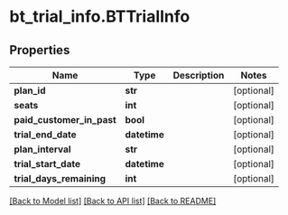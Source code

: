 # bt_trial_info.BTTrialInfo

## Properties
Name | Type | Description | Notes
------------ | ------------- | ------------- | -------------
**plan_id** | **str** |  | [optional] 
**seats** | **int** |  | [optional] 
**paid_customer_in_past** | **bool** |  | [optional] 
**trial_end_date** | **datetime** |  | [optional] 
**plan_interval** | **str** |  | [optional] 
**trial_start_date** | **datetime** |  | [optional] 
**trial_days_remaining** | **int** |  | [optional] 

[[Back to Model list]](../README.md#documentation-for-models) [[Back to API list]](../README.md#documentation-for-api-endpoints) [[Back to README]](../README.md)


